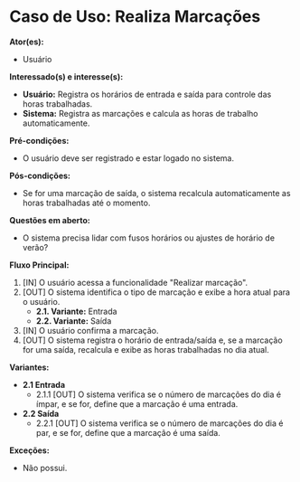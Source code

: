 # Caso de Uso: Realiza Marcações

**Ator(es):**
- Usuário

**Interessado(s) e interesse(s):**
- **Usuário:** Registra os horários de entrada e saída para controle das horas trabalhadas.
- **Sistema:** Registra as marcações e calcula as horas de trabalho automaticamente.

**Pré-condições:**
- O usuário deve ser registrado e estar logado no sistema.

**Pós-condições:**
- Se for uma marcação de saída, o sistema recalcula automaticamente as horas trabalhadas até o momento.

**Questões em aberto:**
- O sistema precisa lidar com fusos horários ou ajustes de horário de verão?

**Fluxo Principal:**
1. [IN] O usuário acessa a funcionalidade "Realizar marcação".
2. [OUT] O sistema identifica o tipo de marcação e exibe a hora atual para o usuário.
   - **2.1. Variante:** Entrada
   - **2.2. Variante:** Saída
3. [IN] O usuário confirma a marcação.
4. [OUT] O sistema registra o horário de entrada/saída e, se a marcação for uma saída, recalcula e exibe as horas trabalhadas no dia atual.

**Variantes:**
- **2.1 Entrada**
  - 2.1.1 [OUT] O sistema verifica se o número de marcações do dia é ímpar, e se for, define que a marcação é uma entrada.
- **2.2 Saída**
  - 2.2.1 [OUT] O sistema verifica se o número de marcações do dia é par, e se for, define que a marcação é uma saída.

**Exceções:**
- Não possui.
